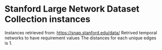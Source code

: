 # Stanford Large Network Dataset Collection instances
Instances retrieved from: https://snap.stanford.edu/data/
Retrived temporal networks to have requirement values
The distances for each unique edges is 1.

